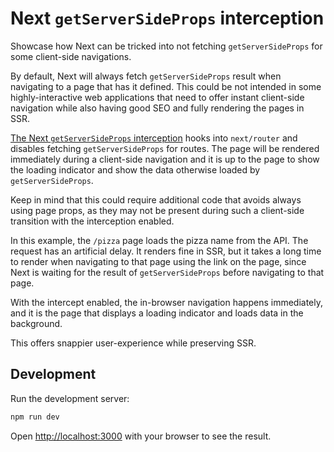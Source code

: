 # Next `getServerSideProps` interception

Showcase how Next can be tricked into not fetching `getServerSideProps` for some
client-side navigations.

By default, Next will always fetch `getServerSideProps` result when navigating
to a page that has it defined. This could be not intended in some
highly-interactive web applications that need to offer instant client-side
navigation while also having good SEO and fully rendering the pages in SSR.

[The Next `getServerSideProps` interception](./src/intercept-getServerSideProps.ts)
hooks into `next/router` and disables fetching `getServerSideProps` for routes.
The page will be rendered immediately during a client-side navigation and it is
up to the page to show the loading indicator and show the data otherwise loaded
by `getServerSideProps`.

Keep in mind that this could require additional code that avoids always using
page props, as they may not be present during such a client-side transition with
the interception enabled.

In this example, the `/pizza` page loads the pizza name from the API. The
request has an artificial delay. It renders fine in SSR, but it takes a long
time to render when navigating to that page using the link on the page, since
Next is waiting for the result of `getServerSideProps` before navigating to that
page.

With the intercept enabled, the in-browser navigation happens immediately, and
it is the page that displays a loading indicator and loads data in the
background.

This offers snappier user-experience while preserving SSR.

## Development

Run the development server:

```bash
npm run dev
```

Open [http://localhost:3000](http://localhost:3000) with your browser to see the
result.
